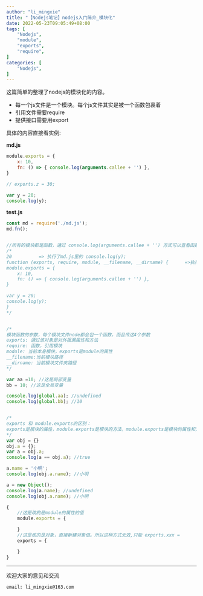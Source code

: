 ```yaml
---
author: "li_mingxie"
title: "【Nodejs笔记】nodejs入门简介_模块化"
date: 2022-05-23T09:05:49+08:00
tags: [
    "Nodejs",
    "module",
    "exports",
    "require",
]
categories: [
    "Nodejs",
]
---
```


这篇简单的整理了nodejs的模块化的内容。  

* 每一个js文件是一个模块。每个js文件其实是被一个函数包裹着  
* 引用文件需要require  
* 提供接口需要用export  

具体的内容直接看实例:  

**md.js**

```js
module.exports = {
    x: 10,
    fn: () => { console.log(arguments.callee + '') },
}

// exports.z = 30;

var y = 20;
console.log(y);

```

**test.js**

```js
const md = require('./md.js');
md.fn();


//所有的模块都是函数，通过 console.log(arguments.callee + '') 方式可以查看函数的值。
/*
20          => 执行了md.js里的 console.log(y);
function (exports, require, module, __filename, __dirname) {      =>执行了 console.log(arguments.callee + '')
module.exports = {
    x: 10,
    fn: () => { console.log(arguments.callee + '') },
}

var y = 20;
console.log(y);
}
*/


/*
模块函数的参数，每个模块文件node都会包一个函数，而且传这4个参数
exports: 通过该对象是对外报漏属性和方法
require: 函数，引用模块
module: 当前本身模块，exports是module的属性
__filename:当前模块路径
__dirname: 当前模块文件夹路径
*/

var aa =10; //这是局部变量
bb = 10; //这是全局变量

console.log(global.aa); //undefined
console.log(global.bb); //10


/*
exports 和 module.exports的区别：
exports是模块的属性，module.exports是模块的方法，module.exports是模块的属性和方法的集合。
*/
var obj = {}
obj.a = {};
var a = obj.a;
console.log(a == obj.a); //true

a.name = '小明';
console.log(obj.a.name); //小明

a = new Object();
console.log(a.name); //undefined
console.log(obj.a.name); //小明

{
    //这是改的是module的属性的值
    module.exports = {

    }
    //这是改的是对象，直接新建对象值。所以这种方式无效,只能 exports.xxx = 
    exports = {

    }
}
```

----------------------------------------------
欢迎大家的意见和交流

`email: li_mingxie@163.com`
